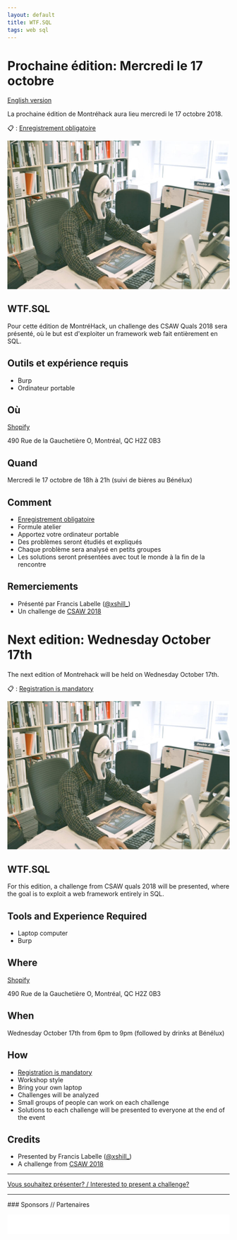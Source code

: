 ```yaml
---
layout: default
title: WTF.SQL
tags: web sql
---
```


# Prochaine édition: Mercredi le 17 octobre
[English version](#english)

La prochaine édition de Montréhack aura lieu mercredi le 17 octobre 2018.

:clipboard: : [Enregistrement obligatoire](https://www.eventbrite.ca/e/montrehack-wtfsql-tickets-51309539213)

![WTF.SQL](/images/18-10_wtfsql.jpeg)

## WTF.SQL

Pour cette édition de MontréHack, un challenge des CSAW Quals 2018 sera présenté, où le but est d'exploiter un framework web fait entièrement en SQL.

## Outils et expérience requis

* Burp
* Ordinateur portable

## Où

[Shopify](https://www.shopify.ca/)

490 Rue de la Gauchetière O, Montréal, QC H2Z 0B3

## Quand

Mercredi le 17 octobre de 18h à 21h (suivi de bières au Bénélux)

## Comment

* [Enregistrement obligatoire](https://www.eventbrite.ca/e/montrehack-wtfsql-tickets-51309539213)
* Formule atelier
* Apportez votre ordinateur portable
* Des problèmes seront étudiés et expliqués
* Chaque problème sera analysé en petits groupes
* Les solutions seront présentées avec tout le monde à la fin de la rencontre

## Remerciements

* Présenté par Francis Labelle ([@xshill\_](https://twitter.com/xshill_))
* Un challenge de [CSAW 2018](https://csaw.engineering.nyu.edu/)

<a id="english"></a>

# Next edition: Wednesday October 17th

The next edition of Montrehack will be held on Wednesday October 17th.

:clipboard: : [Registration is mandatory](https://www.eventbrite.ca/e/montrehack-wtfsql-tickets-51309539213)

![WTF.SQL](/images/18-10_wtfsql.jpeg)

## WTF.SQL

For this edition, a challenge from CSAW quals 2018 will be presented, where the goal is to exploit a web framework entirely in SQL.

## Tools and Experience Required

* Laptop computer
* Burp


## Where

[Shopify](https://www.shopify.ca/)

490 Rue de la Gauchetière O, Montréal, QC H2Z 0B3

## When

Wednesday October 17th from 6pm to 9pm (followed by drinks at Bénélux)


## How

* [Registration is mandatory](https://www.eventbrite.ca/e/montrehack-wtfsql-tickets-51309539213)
* Workshop style
* Bring your own laptop
* Challenges will be analyzed
* Small groups of people can work on each challenge
* Solutions to each challenge will be presented to everyone at the end of the event

## Credits

* Presented by Francis Labelle ([@xshill\_](https://twitter.com/xshill_))
* A challenge from [CSAW 2018](https://csaw.engineering.nyu.edu/)

<hr/>

[Vous souhaitez présenter? / Interested to present a challenge?](https://github.com/montrehack/montrehack.github.com/wiki/Present-at-Montrehack)

<hr/>
### Sponsors // Partenaires

[![Brasserie Benelux](/images/benelux.png)](http://brasseriebenelux.com/)

